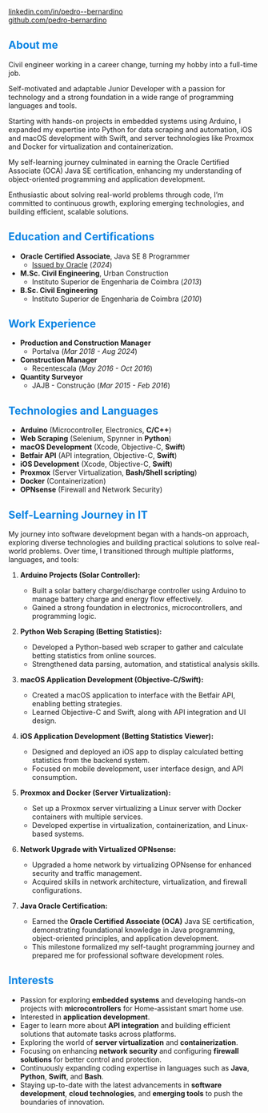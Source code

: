 [linkedin.com/in/pedro--bernardino](https://www.linkedin.com/in/pedro--bernardino/)<br>
[github.com/pedro-bernardino](https://github.com/pedro-bernardino)


## <span style="color:#0984e3">**About me**</span>
Civil engineer working in a career change, turning my hobby into a full-time job.<br>

Self-motivated and adaptable Junior Developer with a passion for technology and a strong foundation in a wide range of programming languages and tools.<br>

Starting with hands-on projects in embedded systems using Arduino, I expanded my expertise into Python for data scraping and automation, iOS and macOS development with Swift, and server technologies like Proxmox and Docker for virtualization and containerization.<br>

My self-learning journey culminated in earning the Oracle Certified Associate (OCA) Java SE certification, enhancing my understanding of object-oriented programming and application development. 

Enthusiastic about solving real-world problems through code, I’m committed to continuous growth, exploring emerging technologies, and building efficient, scalable solutions.


## <span style="color:#0984e3">**Education and Certifications**</span>
* **Oracle Certified Associate**, Java SE 8 Programmer 
  * [Issued by Oracle](https://catalog-education.oracle.com/ords/certview/sharebadge?id=C77E5CCC29E72ADDD633CBB7C0BE9AF8EF43004F212A29A17FE0B9DF29639D75) (_2024_)
* **M.Sc. Civil Engineering**, Urban Construction 
  * Instituto Superior de Engenharia de Coimbra (_2013_)
* **B.Sc. Civil Engineering** 
  * Instituto Superior de Engenharia de Coimbra (_2010_)


## <span style="color:#0984e3">**Work Experience**</span>
* **Production and Construction Manager**
  * Portalva (_Mar 2018 - Aug 2024_)
* **Construction Manager**
  * Recentescala (_May 2016 - Oct 2016_)
* **Quantity Surveyor**
  * JAJB - Construção (_Mar 2015 - Feb 2016_)


## <span style="color:#0984e3">**Technologies and Languages**</span>

- **Arduino** (Microcontroller, Electronics, **C/C++**)
- **Web Scraping** (Selenium, Spynner in **Python**)
- **macOS Development** (Xcode, Objective-C, **Swift**)
- **Betfair API** (API integration, Objective-C, **Swift**)
- **iOS Development** (Xcode, Objective-C, **Swift**)
- **Proxmox** (Server Virtualization, **Bash/Shell scripting**)
- **Docker** (Containerization)
- **OPNsense** (Firewall and Network Security)

## <span style="color:#0984e3">**Self-Learning Journey in IT**</span>
My journey into software development began with a hands-on approach, exploring diverse technologies and building practical solutions to solve real-world problems. Over time, I transitioned through multiple platforms, languages, and tools:

1. **Arduino Projects (Solar Controller):**  
   - Built a solar battery charge/discharge controller using Arduino to manage battery charge and energy flow effectively.  
   - Gained a strong foundation in electronics, microcontrollers, and programming logic.  

2. **Python Web Scraping (Betting Statistics):**  
   - Developed a Python-based web scraper to gather and calculate betting statistics from online sources.  
   - Strengthened data parsing, automation, and statistical analysis skills.  

3. **macOS Application Development (Objective-C/Swift):**  
   - Created a macOS application to interface with the Betfair API, enabling betting strategies.  
   - Learned Objective-C and Swift, along with API integration and UI design.  

4. **iOS Application Development (Betting Statistics Viewer):**  
   - Designed and deployed an iOS app to display calculated betting statistics from the backend system.  
   - Focused on mobile development, user interface design, and API consumption.  

5. **Proxmox and Docker (Server Virtualization):**  
   - Set up a Proxmox server virtualizing a Linux server with Docker containers with multiple services.  
   - Developed expertise in virtualization, containerization, and Linux-based systems.  

6. **Network Upgrade with Virtualized OPNsense:**  
   - Upgraded a home network by virtualizing OPNsense for enhanced security and traffic management.  
   - Acquired skills in network architecture, virtualization, and firewall configurations.  

7. **Java Oracle Certification:**  
   - Earned the **Oracle Certified Associate (OCA)** Java SE certification, demonstrating foundational knowledge in Java programming, object-oriented principles, and application development.  
   - This milestone formalized my self-taught programming journey and prepared me for professional software development roles.

## <span style="color:#0984e3">**Interests**</span>
- Passion for exploring **embedded systems** and developing hands-on projects with **microcontrollers** for Home-assistant smart home use.
- Interested in **application development**.
- Eager to learn more about **API integration** and building efficient solutions that automate tasks across platforms.
- Exploring the world of **server virtualization** and **containerization**.
- Focusing on enhancing **network security** and configuring **firewall solutions** for better control and protection.
- Continuously expanding coding expertise in languages such as **Java**, **Python**, **Swift**, and **Bash**.
- Staying up-to-date with the latest advancements in **software development**, **cloud technologies**, and **emerging tools** to push the boundaries of innovation.

